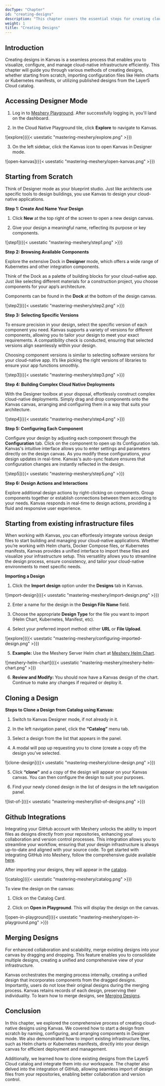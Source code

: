 ```yaml
---
docType: "Chapter"
id: "creating-designs"
description: "This chapter covers the essential steps for creating cloud-native designs in Kanvas. It explores how to start from scratch, import existing infrastructure files, and clone or merge designs from the Layer5 Cloud catalog. Additionally, it provides guidance on integrating GitHub for seamless version control and collaboration, allowing users to manage and configure their cloud-native deployments effectively."
weight: 1
title: "Creating Designs"
---
```


## Introduction

Creating designs in Kanvas is a seamless process that enables you to visualize, configure, and manage cloud-native infrastructure efficiently. This chapter will guide you through various methods of creating designs, whether starting from scratch, importing configuration files like Helm charts or Kubernetes manifests, or utilizing published designs from the Layer5 Cloud catalog.

## Accessing Designer Mode

1. Log in to [Meshery Playground](https://cloud.layer5.io/). After successfully logging in, you'll land on the dashboard.

2. In the Cloud Native Playground tile, click **Explore** to navigate to Kanvas.

![explore]({{< usestatic "mastering-meshery/explore.png" >}})

3. On the left sidebar, click the Kanvas icon to open Kanvas in Designer mode.

![open-kanvas]({{< usestatic "mastering-meshery/open-kanvas.png" >}})

## Starting from Scratch

Think of Designer mode as your blueprint studio. Just like architects use specific tools to design buildings, you use Kanvas to design your cloud-native applications.

**Step 1: Create And Name Your Design**

1. Click **New** at the top right of the screen to open a new design canvas.

2. Give your design a meaningful name, reflecting its purpose or key components. 

![step1]({{< usestatic "mastering-meshery/step1.png" >}})

**Step 2: Browsing Available Components**

Explore the extensive Dock in **Designer** mode, which offers a wide range of Kubernetes and other integration components.

Think of the Dock as a palette of building blocks for your cloud-native app. Just like selecting different materials for a construction project, you choose components for your app’s architecture.

Components can be found in the **Dock** at the bottom of the design canvas.

![step2]({{< usestatic "mastering-meshery/step2.png" >}})

**Step 3: Selecting Specific Versions**

To ensure precision in your design, select the specific version of each component you need. Kanvas supports a variety of versions for different components, allowing you to tailor your design to meet your exact requirements. A compatibility check is conducted, ensuring that selected versions align seamlessly within your design.

Choosing component versions is similar to selecting software versions for your cloud-native app. It’s like picking the right versions of libraries to ensure your app functions smoothly.

![step3]({{< usestatic "mastering-meshery/step3.png" >}})

**Step 4: Building Complex Cloud Native Deployments**

With the Designer toolbox at your disposal, effortlessly construct complex cloud-native deployments. Simply drag and drop components onto the Kanvas canvas, arranging and configuring them in a way that suits your architecture.

![step4]({{< usestatic "mastering-meshery/step4.png" >}})

**Step 5: Configuring Each Component**

Configure your design by adjusting each component through the **Configuration** tab. Click on the component to open up its Configuration tab. Kanvas's intuitive interface allows you to enter settings and parameters directly on the design canvas. As you modify these configurations, your design updates in real-time. Kanvas's auto-sync feature ensures that configuration changes are instantly reflected in the design.

![step5]({{< usestatic "mastering-meshery/step5.png" >}})

**Step 6: Design Actions and Interactions**

Explore additional design actions by right-clicking on components. Group components together or establish connections between them according to your needs. Kanvas responds in real-time to design actions, providing a fluid and responsive user experience.

## Starting from existing infrastructure files

When working with Kanvas, you can effortlessly integrate various design files to start building and managing your cloud-native applications. Whether you’re working with Helm charts, Docker Compose files, or  Kubernetes manifests, Kanvas provides a unified interface to import these files and visualize your infrastructure setup. This versatility allows you to streamline the design process, ensure consistency, and tailor your cloud-native environments to meet specific needs.

**Importing a Design**

1. Click the **Import design** option under the **Designs** tab in Kanvas.

![import-design]({{< usestatic "mastering-meshery/import-design.png" >}})

2. Enter a name for the design in the **Design File Name** field.

3. Choose the appropriate **Design Type** for the file you want to import (Helm Chart, Kubernetes, Manifest, etc).

4. Select your preferred import method: either **URL** or **File Upload**.

![explore]({{< usestatic "mastering-meshery/configuring-imported-design.png" >}})

5. **Example:** Use the Meshery Server Helm chart at [Meshery Helm Chart](https://meshery.github.io/meshery.io/charts/meshery-v0.7.48.tgz).

![meshery-helm-chart]({{< usestatic "mastering-meshery/meshery-helm-chart.png" >}})

6. **Review and Modify:** You should now have a Kanvas design of the chart. Continue to make any changes if required or deploy it.

## Cloning a Design

**Steps to Clone a Design from Catalog using Kanvas:**

1. Switch to Kanvas Designer mode, if not already in it. 

2. In the left navigation panel, click the **“Catalog”** menu tab.

3. Select a design from the list that appears in the panel.

4. A modal will pop up requesting you to clone (create a copy of) the design you’ve selected.

![clone-design]({{< usestatic "mastering-meshery/clone-design.png" >}})

5. Click **“clone”** and a copy of the design will appear on your Kanvas canvas. You can then configure the design to suit your purposes.

6. Find your newly cloned design in the list of designs in the left navigation panel.

![list-of-]({{< usestatic "mastering-meshery/list-of-designs.png" >}})

## Github Integrations

Integrating your GitHub account with Meshery unlocks the ability to import files as designs directly from your repositories, enhancing your collaboration and version control processes. This integration allows you to streamline your workflow, ensuring that your design infrastructure is always up-to-date and aligned with your source code. To get started with integrating GitHub into Meshery, follow the comprehensive guide available [here](https://docs.layer5.io/cloud/getting-started/github-integration/).

After importing your designs, they will appear in the [catalog](https://cloud.layer5.io/catalog).

![catalog]({{< usestatic "mastering-meshery/catalog.png" >}})

To view the design on the canvas:

1. Click on the Catalog Card. 

2. Click on **Open in Playground**. This will display the design on the canvas.

![open-in-playground]({{< usestatic "mastering-meshery/open-in-playground.png" >}})

## Merging Designs

For enhanced collaboration and scalability, merge existing designs into your canvas by dragging and dropping. This feature enables you to consolidate multiple designs, creating a unified and comprehensive view of your infrastructure. 

Kanvas orchestrates the merging process internally, creating a unified design that incorporates components from the dragged designs. Importantly, users do not lose their original designs during the merging process. Kanvas retains records of each design, preserving their individuality. To learn how to merge designs, see [Merging Designs](https://docs.meshery.io/extensions/merging-design).

## Conclusion

In this chapter, we explored the comprehensive process of creating cloud-native designs using Kanvas. We covered how to start a design from scratch by naming, configuring, and arranging components in Designer mode. We also demonstrated how to import existing infrastructure files, such as Helm charts or Kubernetes manifests, directly into your design canvas for efficient deployment and management.

Additionally, we learned how to clone existing designs from the Layer5 Cloud catalog and integrate them into our workspace. The chapter also delved into the integration of GitHub, allowing seamless import of design files from your repositories, enabling better collaboration and version control.
